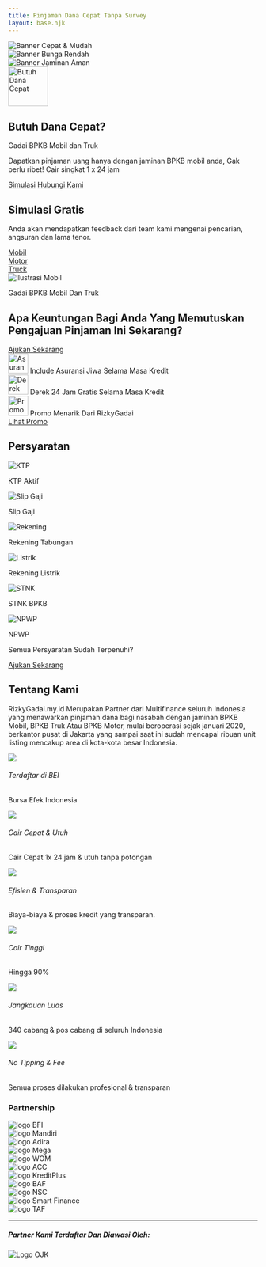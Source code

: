 ```yaml
---
title: Pinjaman Dana Cepat Tanpa Survey
layout: base.njk
---
```

<div id="heroCarousel" class="carousel slide" data-bs-ride="carousel">
  <div class="carousel-inner">
    <div class="carousel-item active">
      <img src="{{ '/assets/img/banner1.jpg' | url }}" class="d-block w-100" alt="Banner Cepat & Mudah">
    </div>
    <div class="carousel-item">
      <img src="{{ '/assets/img/banner2.jpg' | url }}" class="d-block w-100" alt="Banner Bunga Rendah">
    </div>
    <div class="carousel-item">
      <img src="{{ '/assets/img/banner3.jpg' | url }}" class="d-block w-100" alt="Banner Jaminan Aman">
    </div>
  </div>
</div>

<div class="container text-center py-5">
    <img src="{{ '/assets/img/ic_luas.png' | url }}" alt="Butuh Dana Cepat" class="mb-3" style="height: 80px;">
    <h2 class="fw-bolder">Butuh Dana Cepat?</h2>
    <p class="text-muted">Gadai BPKB Mobil dan Truk</p>
    <p class="lead mx-auto" style="max-width: 500px;">Dapatkan pinjaman uang hanya dengan jaminan BPKB mobil anda, Gak perlu ribet! Cair singkat 1 x 24 jam</p>
    <div>
        <a href="{{ '/simulasi/' | url }}" class="btn btn-outline-primary rounded-pill m-2 px-4">Simulasi</a>
        <a href="https://wa.me/6285894448143" class="btn btn-success rounded-pill m-2 px-4">Hubungi Kami</a>
    </div>
</div>

<div class="section-bg-light py-5">
    <div class="container">
        <div class="row align-items-center">
            <div class="col-lg-7">
                <h2 class="fw-bolder">Simulasi Gratis</h2>
                <p class="text-muted">Anda akan mendapatkan feedback dari team kami mengenai pencarian, angsuran dan lama tenor.</p>
                <div class="mt-4">
                    <a href="{{ '/simulasi/' | url }}" class="btn btn-icon-text"><div class="icon-circle-small"><i class="bi bi-car-front-fill"></i></div> Mobil</a>
                    <a href="{{ '/simulasi/' | url }}" class="btn btn-icon-text"><div class="icon-circle-small"><i class="bi bi-bicycle"></i></div> Motor</a>
                    <a href="{{ '/simulasi/' | url }}" class="btn btn-icon-text"><div class="icon-circle-small"><i class="bi bi-truck"></i></div> Truck</a>
                </div>
            </div>
            <div class="col-lg-5 text-center d-none d-lg-block">
                <img src="{{ '/assets/img/belakang mobil.png' | url }}" class="img-fluid" alt="Ilustrasi Mobil">
            </div>
        </div>
    </div>
</div>

<div class="section-cta-alt text-white py-5">
    <div class="container">
        <div class="row align-items-center">
            <div class="col-lg-6">
                <p>Gadai BPKB Mobil Dan Truk</p>
                <h2 class="fw-bolder display-5">Apa Keuntungan Bagi Anda Yang Memutuskan Pengajuan Pinjaman Ini Sekarang?</h2>
                <a href="{{ '/simulasi/' | url }}" class="btn btn-outline-light rounded-pill mt-3 px-4">Ajukan Sekarang</a>
            </div>
            <div class="col-lg-6 mt-4 mt-lg-0">
                <div class="card bg-light text-dark p-3 mb-3">
                    <div class="d-flex align-items-center">
                        <img src="{{ '/assets/img/ic_asuransi.png' | url }}" alt="Asuransi" class="me-3" style="height: 40px;">
                        <span>Include Asuransi Jiwa Selama Masa Kredit</span>
                    </div>
                </div>
                <div class="card bg-light text-dark p-3 mb-3">
                    <div class="d-flex align-items-center">
                        <img src="{{ '/assets/img/ic_derek.png' | url }}" alt="Derek" class="me-3" style="height: 40px;">
                        <span>Derek 24 Jam Gratis Selama Masa Kredit</span>
                    </div>
                </div>
                <div class="card bg-light text-dark p-3">
                    <div class="d-flex align-items-center justify-content-between">
                        <div class="d-flex align-items-center">
                           <img src="{{ '/assets/img/ic_promo.png' | url }}" alt="Promo" class="me-3" style="height: 40px;">
                           <span>Promo Menarik Dari RizkyGadai</span>
                        </div>
                        <a href="{{ '/promosi/' | url }}" class="btn btn-primary btn-sm">Lihat Promo</a>
                    </div>
                </div>
            </div>
        </div>
    </div>
</div>

<div class="section-persyaratan text-white text-center py-5">
    <div class="container">
        <h2 class="fw-bolder mb-5">Persyaratan</h2>
        <div class="row g-4 justify-content-center">
            <div class="col-md-6 col-lg-5">
                <div class="card-persyaratan mb-4"><img src="{{ '/assets/img/ic_ktp.png' | url }}" alt="KTP"><p>KTP Aktif</p></div>
                <div class="card-persyaratan mb-4"><img src="{{ '/assets/img/ic_slipgaji.png' | url }}" alt="Slip Gaji"><p>Slip Gaji</p></div>
                <div class="card-persyaratan"><img src="{{ '/assets/img/ic_tabungan.png' | url }}" alt="Rekening"><p>Rekening Tabungan</p></div>
            </div>
            <div class="col-md-6 col-lg-5">
                <div class="card-persyaratan mb-4"><img src="{{ '/assets/img/ic_listrik.png' | url }}" alt="Listrik"><p>Rekening Listrik</p></div>
                <div class="card-persyaratan mb-4"><img src="{{ '/assets/img/ic_stnk.png' | url }}" alt="STNK"><p>STNK BPKB</p></div>
                <div class="card-persyaratan"><img src="{{ '/assets/img/ic_npwp.png' | url }}" alt="NPWP"><p>NPWP</p></div>
            </div>
        </div>
        <p class="mt-5">Semua Persyaratan Sudah Terpenuhi?</p>
        <a href="{{ '/simulasi/' | url }}" class="btn btn-outline-light rounded-pill px-4">Ajukan Sekarang</a>
    </div>
</div>

<div class="container py-5">
    <div class="text-center mb-5">
        <h2 class="fw-bolder">Tentang Kami</h2>
        <p class="lead text-muted mx-auto" style="max-width: 700px;">RizkyGadai.my.id Merupakan Partner dari Multifinance seluruh Indonesia yang menawarkan pinjaman dana bagi nasabah dengan jaminan BPKB Mobil, BPKB Truk Atau BPKB Motor, mulai beroperasi sejak januari 2020, berkantor pusat di Jakarta yang sampai saat ini sudah mencapai ribuan unit listing mencakup area di kota-kota besar Indonesia.</p>
    </div>
    <div class="row g-4">
        <div class="col-md-6 col-lg-4 d-flex"><div class="icon-box-feature me-3"><img src="{{ '/assets/img/ic_bei.png' | url }}"></div><div><h6 class="fw-bold">Terdaftar di BEI</h6><p class="text-muted small">Bursa Efek Indonesia</p></div></div>
        <div class="col-md-6 col-lg-4 d-flex"><div class="icon-box-feature me-3"><img src="{{ '/assets/img/ic_cair.png' | url }}"></div><div><h6 class="fw-bold">Cair Cepat & Utuh</h6><p class="text-muted small">Cair Cepat 1x 24 jam & utuh tanpa potongan</p></div></div>
        <div class="col-md-6 col-lg-4 d-flex"><div class="icon-box-feature me-3"><img src="{{ '/assets/img/ic_efisien.png' | url }}"></div><div><h6 class="fw-bold">Efisien & Transparan</h6><p class="text-muted small">Biaya-biaya & proses kredit yang transparan.</p></div></div>
        <div class="col-md-6 col-lg-4 d-flex"><div class="icon-box-feature me-3"><img src="{{ '/assets/img/ic_90deg.png' | url }}"></div><div><h6 class="fw-bold">Cair Tinggi</h6><p class="text-muted small">Hingga 90%</p></div></div>
        <div class="col-md-6 col-lg-4 d-flex"><div class="icon-box-feature me-3"><img src="{{ '/assets/img/ic_luas.png' | url }}"></div><div><h6 class="fw-bold">Jangkauan Luas</h6><p class="text-muted small">340 cabang & pos cabang di seluruh Indonesia</p></div></div>
        <div class="col-md-6 col-lg-4 d-flex"><div class="icon-box-feature me-3"><img src="{{ '/assets/img/ic_notipping.png' | url }}"></div><div><h6 class="fw-bold">No Tipping & Fee</h6><p class="text-muted small">Semua proses dilakukan profesional & transparan</p></div></div>
    </div>
</div>

<div class="section-bg-light py-5 text-center">
    <div class="container">
        <h3 class="fw-bolder mb-5">Partnership</h3>
        <div class="row align-items-center justify-content-center g-5">
            <div class="col-6 col-sm-4 col-md-2"><img src="{{ '/assets/img/logos/bfi.png' | url }}" class="img-fluid partnership-logo" alt="logo BFI"></div>
            <div class="col-6 col-sm-4 col-md-2"><img src="{{ '/assets/img/logos/mandiri.png' | url }}" class="img-fluid partnership-logo" alt="logo Mandiri"></div>
            <div class="col-6 col-sm-4 col-md-2"><img src="{{ '/assets/img/logos/adira.png' | url }}" class="img-fluid partnership-logo" alt="logo Adira"></div>
            <div class="col-6 col-sm-4 col-md-2"><img src="{{ '/assets/img/logos/mega.png' | url }}" class="img-fluid partnership-logo" alt="logo Mega"></div>
            <div class="col-6 col-sm-4 col-md-2"><img src="{{ '/assets/img/logos/wom.png' | url }}" class="img-fluid partnership-logo" alt="logo WOM"></div>
            <div class="col-6 col-sm-4 col-md-2"><img src="{{ '/assets/img/logos/acc.png' | url }}" class="img-fluid partnership-logo" alt="logo ACC"></div>
            <div class="col-6 col-sm-4 col-md-2"><img src="{{ '/assets/img/logos/kreditplus.png' | url }}" class="img-fluid partnership-logo" alt="logo KreditPlus"></div>
            <div class="col-6 col-sm-4 col-md-2"><img src="{{ '/assets/img/logos/baf.png' | url }}" class="img-fluid partnership-logo" alt="logo BAF"></div>
            <div class="col-6 col-sm-4 col-md-2"><img src="{{ '/assets/img/logos/nsc.png' | url }}" class="img-fluid partnership-logo" alt="logo NSC"></div>
            <div class="col-6 col-sm-4 col-md-2"><img src="{{ '/assets/img/logos/smart finance.png' | url }}" class="img-fluid partnership-logo" alt="logo Smart Finance"></div>
            <div class="col-6 col-sm-4 col-md-2"><img src="{{ '/assets/img/logos/taf.png' | url }}" class="img-fluid partnership-logo" alt="logo TAF"></div>
        </div>
        <hr class="my-5">
        <h5 class="fw-bold">Partner Kami Terdaftar Dan Diawasi Oleh:</h5>
        <img src="{{ '/assets/img/logos/ojk.png' | url }}" alt="Logo OJK" style="max-height: 80px;" class="mt-3">
    </div>
</div>